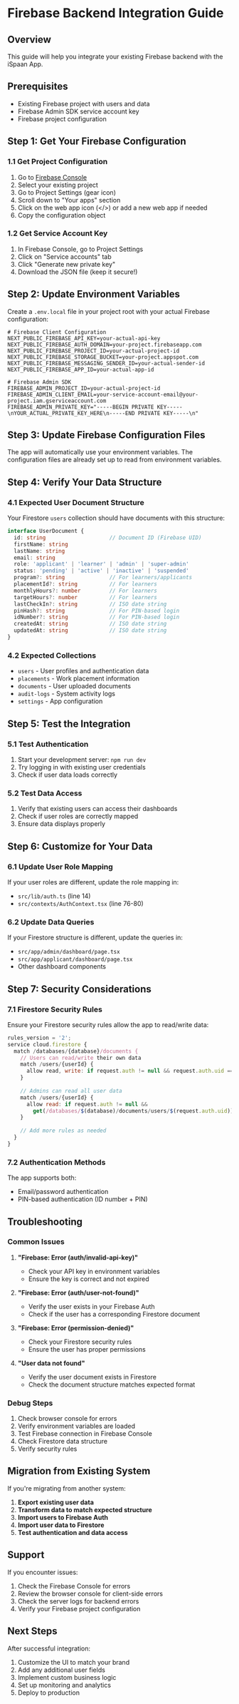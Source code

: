 # Firebase Backend Integration Guide

## Overview
This guide will help you integrate your existing Firebase backend with the iSpaan App.

## Prerequisites
- Existing Firebase project with users and data
- Firebase Admin SDK service account key
- Firebase project configuration

## Step 1: Get Your Firebase Configuration

### 1.1 Get Project Configuration
1. Go to [Firebase Console](https://console.firebase.google.com/)
2. Select your existing project
3. Go to Project Settings (gear icon)
4. Scroll down to "Your apps" section
5. Click on the web app icon (</>) or add a new web app if needed
6. Copy the configuration object

### 1.2 Get Service Account Key
1. In Firebase Console, go to Project Settings
2. Click on "Service accounts" tab
3. Click "Generate new private key"
4. Download the JSON file (keep it secure!)

## Step 2: Update Environment Variables

Create a `.env.local` file in your project root with your actual Firebase configuration:

```env
# Firebase Client Configuration
NEXT_PUBLIC_FIREBASE_API_KEY=your-actual-api-key
NEXT_PUBLIC_FIREBASE_AUTH_DOMAIN=your-project.firebaseapp.com
NEXT_PUBLIC_FIREBASE_PROJECT_ID=your-actual-project-id
NEXT_PUBLIC_FIREBASE_STORAGE_BUCKET=your-project.appspot.com
NEXT_PUBLIC_FIREBASE_MESSAGING_SENDER_ID=your-actual-sender-id
NEXT_PUBLIC_FIREBASE_APP_ID=your-actual-app-id

# Firebase Admin SDK
FIREBASE_ADMIN_PROJECT_ID=your-actual-project-id
FIREBASE_ADMIN_CLIENT_EMAIL=your-service-account-email@your-project.iam.gserviceaccount.com
FIREBASE_ADMIN_PRIVATE_KEY="-----BEGIN PRIVATE KEY-----\nYOUR_ACTUAL_PRIVATE_KEY_HERE\n-----END PRIVATE KEY-----\n"
```

## Step 3: Update Firebase Configuration Files

The app will automatically use your environment variables. The configuration files are already set up to read from environment variables.

## Step 4: Verify Your Data Structure

### 4.1 Expected User Document Structure
Your Firestore `users` collection should have documents with this structure:

```typescript
interface UserDocument {
  id: string                    // Document ID (Firebase UID)
  firstName: string
  lastName: string
  email: string
  role: 'applicant' | 'learner' | 'admin' | 'super-admin'
  status: 'pending' | 'active' | 'inactive' | 'suspended'
  program?: string              // For learners/applicants
  placementId?: string          // For learners
  monthlyHours?: number         // For learners
  targetHours?: number          // For learners
  lastCheckIn?: string          // ISO date string
  pinHash?: string              // For PIN-based login
  idNumber?: string             // For PIN-based login
  createdAt: string             // ISO date string
  updatedAt: string             // ISO date string
}
```

### 4.2 Expected Collections
- `users` - User profiles and authentication data
- `placements` - Work placement information
- `documents` - User uploaded documents
- `audit-logs` - System activity logs
- `settings` - App configuration

## Step 5: Test the Integration

### 5.1 Test Authentication
1. Start your development server: `npm run dev`
2. Try logging in with existing user credentials
3. Check if user data loads correctly

### 5.2 Test Data Access
1. Verify that existing users can access their dashboards
2. Check if user roles are correctly mapped
3. Ensure data displays properly

## Step 6: Customize for Your Data

### 6.1 Update User Role Mapping
If your user roles are different, update the role mapping in:
- `src/lib/auth.ts` (line 14)
- `src/contexts/AuthContext.tsx` (line 76-80)

### 6.2 Update Data Queries
If your Firestore structure is different, update the queries in:
- `src/app/admin/dashboard/page.tsx`
- `src/app/applicant/dashboard/page.tsx`
- Other dashboard components

## Step 7: Security Considerations

### 7.1 Firestore Security Rules
Ensure your Firestore security rules allow the app to read/write data:

```javascript
rules_version = '2';
service cloud.firestore {
  match /databases/{database}/documents {
    // Users can read/write their own data
    match /users/{userId} {
      allow read, write: if request.auth != null && request.auth.uid == userId;
    }
    
    // Admins can read all user data
    match /users/{userId} {
      allow read: if request.auth != null && 
        get(/databases/$(database)/documents/users/$(request.auth.uid)).data.role in ['admin', 'super-admin'];
    }
    
    // Add more rules as needed
  }
}
```

### 7.2 Authentication Methods
The app supports both:
- Email/password authentication
- PIN-based authentication (ID number + PIN)

## Troubleshooting

### Common Issues

1. **"Firebase: Error (auth/invalid-api-key)"**
   - Check your API key in environment variables
   - Ensure the key is correct and not expired

2. **"Firebase: Error (auth/user-not-found)"**
   - Verify the user exists in your Firebase Auth
   - Check if the user has a corresponding Firestore document

3. **"Firebase: Error (permission-denied)"**
   - Check your Firestore security rules
   - Ensure the user has proper permissions

4. **"User data not found"**
   - Verify the user document exists in Firestore
   - Check the document structure matches expected format

### Debug Steps

1. Check browser console for errors
2. Verify environment variables are loaded
3. Test Firebase connection in Firebase Console
4. Check Firestore data structure
5. Verify security rules

## Migration from Existing System

If you're migrating from another system:

1. **Export existing user data**
2. **Transform data to match expected structure**
3. **Import users to Firebase Auth**
4. **Import user data to Firestore**
5. **Test authentication and data access**

## Support

If you encounter issues:
1. Check the Firebase Console for errors
2. Review the browser console for client-side errors
3. Check the server logs for backend errors
4. Verify your Firebase project configuration

## Next Steps

After successful integration:
1. Customize the UI to match your brand
2. Add any additional user fields
3. Implement custom business logic
4. Set up monitoring and analytics
5. Deploy to production










